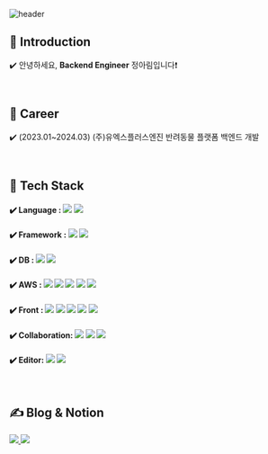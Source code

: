 <div align="left">

![header](https://capsule-render.vercel.app/api?type=waving&color=timeGradient&text=Welcome%20to%20Arim's%20GitHub%20😄&animation=twinkling&fontSize=35&fontAlignY=40&fontAlign=70&height=250)


## 👋 Introduction
<p>✔️ 안녕하세요, <b>Backend Engineer</b> 정아림입니다❗</p>
<br>

## 🏢 Career
<p>✔️ (2023.01~2024.03) (주)유엑스플러스엔진 반려동물 플랫폼 백엔드 개발</p>
<br>

## 🔨 Tech Stack
#### ✔️ Language : <img src="https://img.shields.io/badge/Java-FCC624?style=for-the-badge&logo=Java&logoColor=white"> <img src="https://img.shields.io/badge/python-3776AB?style=for-the-badge&logo=python&logoColor=white">
#### ✔️ Framework : <img src="https://img.shields.io/badge/Spring Boot-6DB33F?style=for-the-badge&logo=spring boot&logoColor=white"> <img src="https://img.shields.io/badge/MyBatis-F80000?style=for-the-badge&logo=mybatis&logoColor=white"> 
#### ✔️ DB : <img src="https://img.shields.io/badge/oracle-F80000?style=for-the-badge&logo=oracle&logoColor=white"> <img src="https://img.shields.io/badge/mysql-4479A1?style=for-the-badge&logo=mysql&logoColor=white"> 
#### ✔️ AWS : <img src="https://img.shields.io/badge/EC2-FF9900?style=for-the-badge&logo=amazon ec2&logoColor=white"> <img src="https://img.shields.io/badge/RDS-527FFF?style=for-the-badge&logo=amazon rds&logoColor=white"> <img src="https://img.shields.io/badge/cloudwatch-FF4F8B?style=for-the-badge&logo=cloudways&logoColor=#FF4F8B"> <img src="https://img.shields.io/badge/SQS-E27152?style=for-the-badge&logo=amazonsqs&logoColor=white"> <img src="https://img.shields.io/badge/S3-569A31?style=for-the-badge&logo=amazons3&logoColor=white">
#### ✔️ Front : <img src="https://img.shields.io/badge/html5-E34F26?style=for-the-badge&logo=html5&logoColor=white"> <img src="https://img.shields.io/badge/javascript-0769AD?style=for-the-badge&logo=javascript&logoColor=black"> <img src="https://img.shields.io/badge/jQuery-F7DF1E?style=for-the-badge&logo=jquery&logoColor=black"> <img src="https://img.shields.io/badge/css-0082F0?style=for-the-badge&logo=css3&logoColor=white"> <img src="https://img.shields.io/badge/bootstrap-7952B3?style=for-the-badge&logo=bootstrap&logoColor=white">
#### ✔️ Collaboration: <img src="https://img.shields.io/badge/git-F05032?style=for-the-badge&logo=git&logoColor=white"> <img src="https://img.shields.io/badge/slack-4A154B?style=for-the-badge&logo=slack&logoColor=white"> <img src="https://img.shields.io/badge/notion-000000?style=for-the-badge&logo=notion&logoColor=white"> 
#### ✔️ Editor: <img src="https://img.shields.io/badge/ECLIPSE-2C2255?style=for-the-badge&logo=eclipseide&logoColor=white"> <img src="https://img.shields.io/badge/IntelliiJ-2C2255?style=for-the-badge&logo=intellijidea&logoColor=white">
<br>

## ✍️ Blog & Notion
<a href="https://blog.naver.com/arim9905">
        <img src="https://img.shields.io/badge/Naver-03C75A?style=for-the-badge&logo=naver&logoColor=white"> 
    </a>
<a href="https://platinum-tracker-3ed.notion.site/Jung-A-Rim-6777dd249e6c498392218cbf32db5452">
        <img src="https://img.shields.io/badge/Notion-000000?style=for-the-badge&logo=notion&logoColor=white"> 
    </a>

<br>
</div>
